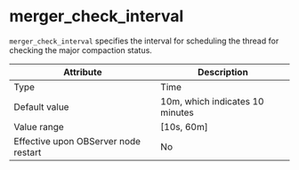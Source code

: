 # merger_check_interval

`merger_check_interval` specifies the interval for scheduling the thread for checking the major compaction status.


| **Attribute** | **Description** |
|------------------|--------------|
| Type | Time |
| Default value | 10m, which indicates 10 minutes |
| Value range | \[10s, 60m\] |
| Effective upon OBServer node restart | No |



